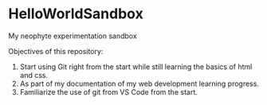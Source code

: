 # HelloWorldSandbox
My neophyte experimentation sandbox

Objectives of this repository:

1) Start using Git right from the start while still learning the basics of html and css.
2) As part of my documentation of my web development learning progress.
3) Familiarize the use of git from VS Code from the start.
